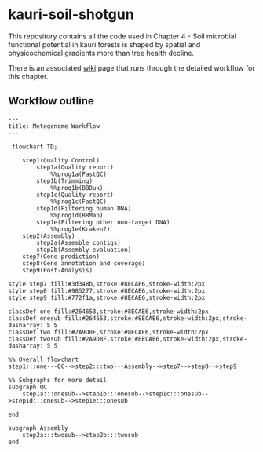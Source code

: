 # kauri-soil-shotgun

This repository contains all the code used in Chapter 4 - Soil microbial functional potential in kauri forests is shaped by spatial and physicochemical gradients more than tree health decline.

There is an associated [wiki](https://github.com/zoesking/kauri-soil-shotgun/wiki) page that runs through the detailed workflow for this chapter.

## Workflow outline

```mermaid
---
title: Metagenome Workflow
---

 flowchart TD;
 
    step1(Quality Control)
        step1a(Quality report)
            %%prog1a(FastQC)
        step1b(Trimming)
            %%prog1b(BBDuk)
        step1c(Quality report)
            %%prog1c(FastQC)
        step1d(Filtering human DNA)
            %%prog1d(BBMap)
        step1e(Filtering other non-target DNA)
            %%prog1e(Kraken2)
    step2(Assembly)
        step2a(Assemble contigs)
        step2b(Assembly evaluation)
    step7(Gene prediction)
    step8(Gene annotation and coverage)
    step9(Post-Analysis)

style step7 fill:#3d348b,stroke:#8ECAE6,stroke-width:2px 
style step8 fill:#985277,stroke:#8ECAE6,stroke-width:2px 
style step9 fill:#772f1a,stroke:#8ECAE6,stroke-width:2px 

classDef one fill:#264653,stroke:#8ECAE6,stroke-width:2px
classDef onesub fill:#264653,stroke:#8ECAE6,stroke-width:2px,stroke-dasharray: 5 5
classDef two fill:#2A9D8F,stroke:#8ECAE6,stroke-width:2px 
classDef twosub fill:#2A9D8F,stroke:#8ECAE6,stroke-width:2px,stroke-dasharray: 5 5

%% Overall flowchart
step1:::one---QC-->step2:::two---Assembly-->step7-->step8-->step9

%% Subgraphs for more detail 
subgraph QC
    step1a:::onesub-->step1b:::onesub-->step1c:::onesub-->step1d:::onesub-->step1e:::onesub

end

subgraph Assembly
    step2a:::twosub-->step2b:::twosub
end

```

